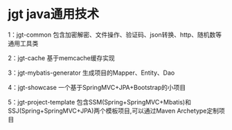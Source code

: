 jgt java通用技术
================

1：jgt-common 包含加密解密、文件操作、验证码、json转换、http、随机数等通用工具类

2：jgt-cache 基于memcache缓存实现

3：jgt-mybatis-generator 生成项目的Mapper、Entity、Dao

4：jgt-showcase 一个基于SpringMVC+JPA+Bootstrap的小项目

5：jgt-project-template 包含SSM(Spring+SpringMVC+Mbatis)和SSJ(Spring+SpringMVC+JPA)两个模板项目,可以通过Maven Archetype定制项目


